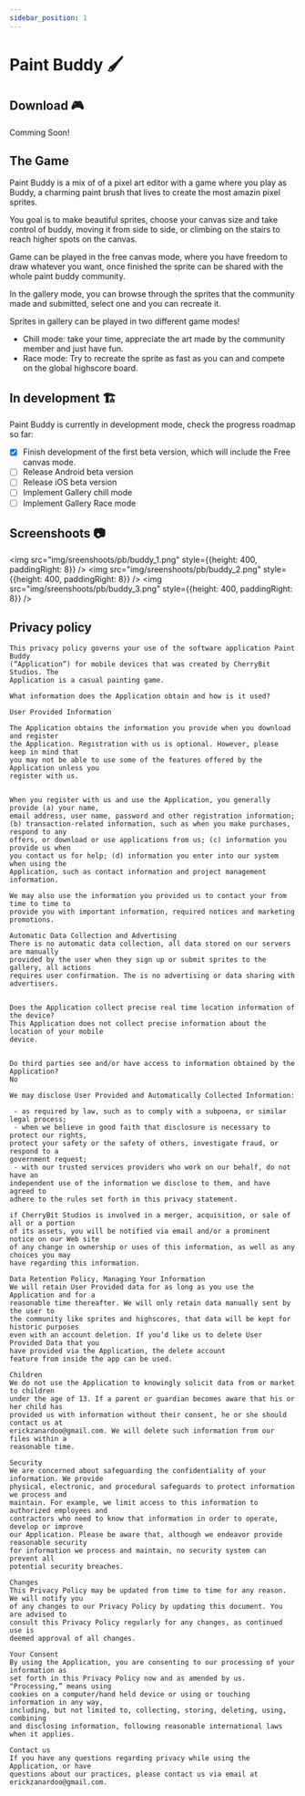 ```yaml
---
sidebar_position: 1
---
```


# Paint Buddy 🖌

## Download 🎮

Comming Soon!

## The Game

Paint Buddy is a mix of of a pixel art editor with a game where you play as Buddy, a charming
paint brush that lives to create the most amazin pixel sprites.

You goal is to make beautiful sprites, choose your canvas size and take control of buddy, moving
it from side to side, or climbing on the stairs to reach higher spots on the canvas.

Game can be played in the free canvas mode, where you have freedom to draw whatever you want, once
finished the sprite can be shared with the whole paint buddy community.

In the gallery mode, you can browse through the sprites that the community made and submitted,
select one and you can recreate it.

Sprites in gallery can be played in two different game modes!

- Chill mode: take your time, appreciate the art made by the community member and just have fun.
- Race mode: Try to recreate the sprite as fast as you can and compete on the global highscore board.

## In development 🏗

Paint Buddy is currently in development mode, check the progress roadmap so far:

- [x] Finish development of the first beta version, which will include the Free canvas mode.
- [ ] Release Android beta version
- [ ] Release iOS beta version
- [ ] Implement Gallery chill mode
- [ ] Implement Gallery Race mode

## Screenshoots 📷

<img src="img/sreenshoots/pb/buddy_1.png" style={{height: 400, paddingRight: 8}} />
<img src="img/sreenshoots/pb/buddy_2.png" style={{height: 400, paddingRight: 8}} />
<img src="img/sreenshoots/pb/buddy_3.png" style={{height: 400, paddingRight: 8}} />

## Privacy policy

```
This privacy policy governs your use of the software application Paint Buddy
(“Application”) for mobile devices that was created by CherryBit Studios. The
Application is a casual painting game.

What information does the Application obtain and how is it used?

User Provided Information

The Application obtains the information you provide when you download and register
the Application. Registration with us is optional. However, please keep in mind that
you may not be able to use some of the features offered by the Application unless you
register with us.


When you register with us and use the Application, you generally provide (a) your name,
email address, user name, password and other registration information;
(b) transaction-related information, such as when you make purchases, respond to any
offers, or download or use applications from us; (c) information you provide us when
you contact us for help; (d) information you enter into our system when using the
Application, such as contact information and project management information.

We may also use the information you provided us to contact your from time to time to
provide you with important information, required notices and marketing promotions.

Automatic Data Collection and Advertising
There is no automatic data collection, all data stored on our servers are manually
provided by the user when they sign up or submit sprites to the gallery, all actions
requires user confirmation. The is no advertising or data sharing with advertisers.


Does the Application collect precise real time location information of the device?
This Application does not collect precise information about the location of your mobile
device.


Do third parties see and/or have access to information obtained by the Application?
No

We may disclose User Provided and Automatically Collected Information:

 - as required by law, such as to comply with a subpoena, or similar legal process;
 - when we believe in good faith that disclosure is necessary to protect our rights,
protect your safety or the safety of others, investigate fraud, or respond to a
government request;
 - with our trusted services providers who work on our behalf, do not have an
independent use of the information we disclose to them, and have agreed to
adhere to the rules set forth in this privacy statement.

if CherryBit Studios is involved in a merger, acquisition, or sale of all or a portion
of its assets, you will be notified via email and/or a prominent notice on our Web site
of any change in ownership or uses of this information, as well as any choices you may
have regarding this information.

Data Retention Policy, Managing Your Information
We will retain User Provided data for as long as you use the Application and for a
reasonable time thereafter. We will only retain data manually sent by the user to
the community like sprites and highscores, that data will be kept for historic purposes
even with an account deletion. If you’d like us to delete User Provided Data that you
have provided via the Application, the delete account
feature from inside the app can be used.

Children
We do not use the Application to knowingly solicit data from or market to children
under the age of 13. If a parent or guardian becomes aware that his or her child has
provided us with information without their consent, he or she should contact us at
erickzanardoo@gmail.com. We will delete such information from our files within a
reasonable time.

Security
We are concerned about safeguarding the confidentiality of your information. We provide
physical, electronic, and procedural safeguards to protect information we process and
maintain. For example, we limit access to this information to authorized employees and
contractors who need to know that information in order to operate, develop or improve
our Application. Please be aware that, although we endeavor provide reasonable security
for information we process and maintain, no security system can prevent all
potential security breaches.

Changes
This Privacy Policy may be updated from time to time for any reason. We will notify you
of any changes to our Privacy Policy by updating this document. You are advised to
consult this Privacy Policy regularly for any changes, as continued use is
deemed approval of all changes.

Your Consent
By using the Application, you are consenting to our processing of your information as
set forth in this Privacy Policy now and as amended by us. "Processing,” means using
cookies on a computer/hand held device or using or touching information in any way,
including, but not limited to, collecting, storing, deleting, using, combining
and disclosing information, following reasonable international laws when it applies.

Contact us
If you have any questions regarding privacy while using the Application, or have
questions about our practices, please contact us via email at erickzanardoo@gmail.com.
```
